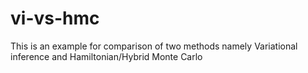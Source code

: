 # vi-vs-hmc
This is an example for comparison of two methods namely Variational inference and Hamiltonian/Hybrid Monte Carlo
